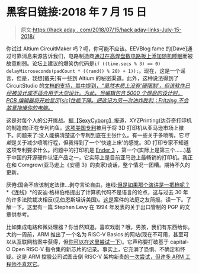 # 黑客日链接:2018 年 7 月 15 日

> 原文:[https://hack aday . com/2018/07/15/hack aday-links-July-15-2018/](https://hackaday.com/2018/07/15/hackaday-links-july-15-2018/)

你试过 Altium CircuitMaker 吗？呃，你可能不应该。EEVBlog fame 的[Dave]通过可靠消息来源告诉我们，电路制造商[通过在高焊盘数电路板上添加随机睡眠](http://www.eevblog.com/forum/altium/busted-altium-deliberately-crippling-circuit-maker/?PHPSESSID=m5vcjio0rcp970tf5hdqindl84)而被故意削弱。论坛上建议的爆笑伪代码是`if ((time.secs % 3) == 0) delayMicroseconds(padCount * ((rand() % 20) + 1));`。现在，这是一个谣言，但是，我想[戴夫]有一些到 Altium 的秘密渠道。此外，这种说法得到了 CircuitStudio 的[文档的支持，其中提到，*“虽然本质上没有‘硬限制’，但该软件已经被设计成不适合用于大型设计。为此，当编辑包含 5000 个焊盘的设计时，PCB 编辑器将开始显示[sic]性能下降。把这记为另一次油炸胜利；Fritzing 不会故意拖慢你的电脑。*](http://documentation.circuitstudio.com/display/CSTU/CircuitStudio+-+((System+Requirements)))

这是对每个人的公开挑战。[据【SexyCyborg】](https://twitter.com/RealSexyCyborg/status/1016509621941387264)报道，XYZPrinting(达芬奇打印机的制造商)正在专利钓鱼。[这项美国专利](https://patents.google.com/patent/US9987802B2/en)被用于将 3D 打印机从亚马逊市场上撤下。问题来了:没人能搞清楚这个专利到底在主张什么。有一些关于多喷嘴，它*可能*是关于减少喷嘴行程，但我得到了一个'快速上床'的感觉。3D 打印专家不知道这项专利要求什么。问题中的打印机是 [Ender 3](https://www.amazon.com/dp/B07BR3F9N6) ，第一个(实际上是第三个……)基于中国的开源硬件认证产品之一，它实际上是目前亚马逊上最畅销的打印机。我正在和 Comgrow(亚马逊上《安德 3》的卖家)谈话，整个情况一团糟。期待不久的更新。

厌倦:国会不应该制定法律…剥夺言论自由。连线:[但是如果那个演讲是一把枪呢？](https://www.wired.com/story/a-landmark-legal-shift-opens-pandoras-box-for-diy-guns/) *《连线》*的安迪·格林伯格提出了计算机代码不是语言的论点，这与过去 30 年的许多法院裁决相反(见伯恩斯坦诉美国)。[这是](https://www.eff.org/document/amicus-brief-34)案件的法庭之友简报。读一下。了解一下。这里有一篇 Stephen Levy 在 1994 年发表的关于出口管制的 PGP 的文章供参考。

比如集成电路和微处理器？你当然知道。喜欢戏剧？哦，男孩，我们有东西给你。大约一周前，ARM 推出了一个名为 RISC-V Basics 的网站(现在不可用，甚至可以从互联网档案中获得，但[你可以在这里尝试一下](https://web.archive.org/web/20180710112443/https://riscv-basics.com/))。它声称要打破基于 capital-O Open RISC-V 指令集的新芯片的记录。事实上，它充满了恐惧、不确定和怀疑。这是 ARM 控股公司试图击倒 RISC-V 架构新贵[的一次尝试，但许多 ARM 工程师不喜欢它](https://gizmodo.com/arm-takes-down-boneheaded-website-attacking-open-source-1827513230)。